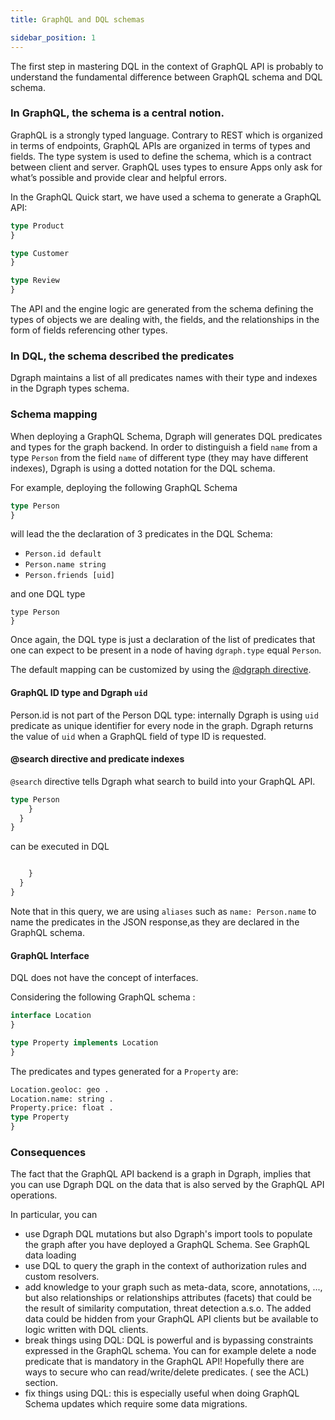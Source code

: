 ```yaml
---
title: GraphQL and DQL schemas

sidebar_position: 1
---
```


The first step in mastering DQL in the context of GraphQL API is probably to understand the fundamental difference between GraphQL schema and DQL schema.

### In GraphQL, the schema is a central notion.
GraphQL is a strongly typed language. Contrary to REST which is organized in terms of endpoints, GraphQL APIs are organized in terms of types and fields. The type system is used to define the schema, which is a contract between client and server.
GraphQL uses types to ensure Apps only ask for what’s possible and provide clear and helpful errors.

In the GraphQL Quick start, we have used a schema to generate a GraphQL API:
 ```graphql
type Product 
}

type Customer 
}

type Review 
}
```

The API and the engine logic are generated from the schema defining the types of objects we are dealing with, the fields, and the relationships in the form of fields referencing other types.


### In DQL, the schema described the predicates

Dgraph maintains a list of all predicates names with their type and indexes in the Dgraph types schema.


### Schema mapping

When deploying a GraphQL Schema, Dgraph will generates DQL predicates and types for the graph backend.
In order to distinguish a field ``name`` from a type ``Person`` from the field ``name`` of different type (they may have different indexes), Dgraph is using a dotted notation for the DQL schema.

For example, deploying the following GraphQL Schema
```graphql
type Person 
}
```

will lead the the declaration of 3 predicates in the DQL Schema:

- ``Person.id default``
- ``Person.name string``
- ``Person.friends [uid]``

and one DQL type
```
type Person 
}
```

Once again, the DQL type is just a declaration of the list of predicates that one can expect to be present in a node of having ``dgraph.type`` equal ``Person``.

The default mapping can be customized by using the [@dgraph directive](/docs/directive-dgraph).


#### GraphQL ID type and Dgraph `uid`
Person.id is not part of the Person DQL type: internally Dgraph is using ``uid`` predicate as unique identifier for every node in the graph. Dgraph returns the value of ``uid`` when a GraphQL field of type ID is requested.

#### @search directive and predicate indexes

`@search` directive tells Dgraph what search to build into your GraphQL API. 
```graphql 
type Person 
    }
  }
}
```
can be executed in DQL 
```graphql

    }
  }
}
```

Note that in this query, we are using ``aliases`` such as ``name: Person.name`` to name the predicates in the JSON response,as they are declared in the GraphQL schema.

#### GraphQL Interface
DQL does not have the concept of interfaces. 

Considering the  following GraphQL schema :
```graphql
interface Location 
}

type Property implements Location 
}
```
The predicates and types generated for a ``Property`` are:


```graphql 
Location.geoloc: geo .
Location.name: string .
Property.price: float .
type Property 
}
```

### Consequences
The fact that the GraphQL API backend is a graph in Dgraph, implies that you can use Dgraph DQL on the data that is also served by the GraphQL API operations.

In particular, you can 
- use Dgraph DQL mutations but also Dgraph's import tools to populate the graph after you have deployed a GraphQL Schema. See GraphQL data loading
- use DQL to query the graph in the context of authorization rules and custom resolvers.
- add knowledge to your graph such as meta-data, score, annotations, ...,  but also relationships or relationships attributes (facets) that could be the result of similarity computation, threat detection a.s.o. The added data could be hidden from your GraphQL API clients but be available to logic written with DQL clients.
- break things using DQL: DQL is powerful and is bypassing constraints expressed in the GraphQL schema. You can for example delete a node predicate that is mandatory in the GraphQL API! Hopefully there are ways to secure who can read/write/delete predicates. ( see the ACL) section.
- fix things using DQL: this is especially useful when doing GraphQL Schema updates which require some data migrations. 



